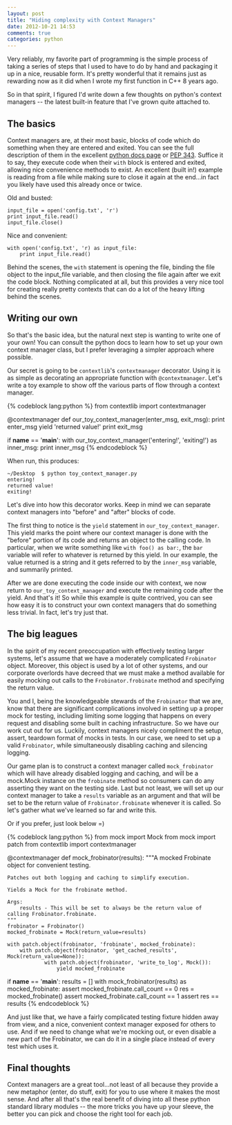 ```yaml
---
layout: post
title: "Hiding complexity with Context Managers"
date: 2012-10-21 14:53
comments: true
categories: python
---
```


Very reliably, my favorite part of programming is the simple process of taking a series of steps that I used to have to do by hand and packaging it up in a nice, reusable form. It's pretty wonderful that it remains just as rewarding now as it did when I wrote my first function in C++ 8 years ago.

So in that spirit, I figured I'd write down a few thoughts on python's context managers -- the latest built-in feature that I've grown quite attached to. 

## The basics

Context managers are, at their most basic, blocks of code which do something when they are entered and exited. You can see the full description of them in the excellent [python docs page](http://docs.python.org/reference/datamodel.html#context-managers) or [PEP 343](http://www.python.org/dev/peps/pep-0343/). Suffice it to say, they execute code when their `with` block is entered and exited, allowing nice convenience methods to exist. An excellent (built in!) example is reading from a file while making sure to close it again at the end…in fact you likely have used this already once or twice.

Old and busted:

```
input_file = open('config.txt', 'r')
print input_file.read()
input_file.close()
```

Nice and convenient:

```
with open('config.txt', 'r) as input_file:
	print input_file.read()
```

Behind the scenes, the `with` statement is opening the file, binding the file object to the input_file variable, and then closing the file again after we exit the code block. Nothing complicated at all, but this provides a very nice tool for creating really pretty contexts that can do a lot of the heavy lifting behind the scenes.

## Writing our own

So that's the basic idea, but the natural next step is wanting to write one of your own! You can consult the python docs to learn how to set up your own context manager class, but I prefer leveraging a simpler approach where possible.

Our secret is going to be `contextlib`'s `contextmanager` decorator. Using it is as simple as decorating an appropriate function with `@contextmanager`. Let's write a toy example to show off the various parts of flow through a context manager.

{% codeblock lang:python %}
from contextlib import contextmanager

@contextmanager
def our_toy_context_manager(enter_msg, exit_msg):
	print enter_msg
	yield 'returned value!'
	print exit_msg

if __name__ == '__main__':
	with our_toy_context_manager('entering!', 'exiting!') as inner_msg:
		print inner_msg
{% endcodeblock %}

When run, this produces:

```
~/Desktop  $ python toy_context_manager.py 
entering!
returned value!
exiting!
```

Let's dive into how this decorator works. Keep in mind we can separate context managers into "before" and "after" blocks of code.

The first thing to notice is the `yield` statement in `our_toy_context_manager`. This yield marks the point where our context manager is done with the "before" portion of its code and returns an object to the calling code. In particular, when we write something like `with foo() as bar:`, the `bar` variable will refer to whatever is returned by this yield. In our example, the value returned is a string and it gets referred to by the `inner_msg` variable, and summarily printed.

After we are done executing the code inside our with context, we now return to `our_toy_context_manager` and execute the remaining code after the yield. And that's it! So while this example is quite contrived, you can see how easy it is to construct your own context managers that do something less trivial. In fact, let's try just that.

## The big leagues

In the spirit of my recent preoccupation with effectively testing larger systems, let's assume that we have a moderately complicated `Frobinator` object. Moreover, this object is used by a lot of other systems, and our corporate overlords have decreed that we must make a method available for easily mocking out calls to the `Frobinator.frobinate` method and specifying the return value.

You and I, being the knowledgeable stewards of the `Frobinator` that we are, know that there are significant complications involved in setting up a proper mock for testing, including limiting some logging that happens on every request and disabling some built in caching infrastructure. So we have our work cut out for us. Luckily, context managers nicely compliment the setup, assert, teardown format of mocks in tests. In our case, we need to set up a valid `Frobinator`, while simultaneously disabling caching and silencing logging. 

Our game plan is to construct a context manager called `mock_frobinator` which will have already disabled logging and caching, and will be a mock.Mock instance on the `frobinate` method so consumers can do any asserting they want on the testing side. Last but not least, we will set up our context manager to take a `results` variable as an argument and that will be set to be the return value of `Frobinator.frobinate` whenever it is called. So let's gather what we've learned so far and write this.

Or if you prefer, just look below =)

{% codeblock lang:python %}
from mock import Mock
from mock import patch
from contextlib import contextmanager

@contextmanager
def mock_frobinator(results):
	"""A mocked Frobinate object for convenient testing.
	
	Patches out both logging and caching to simplify execution.
	
	Yields a Mock for the frobinate method.
	
	Args:
		results - This will be set to always be the return value of calling Frobinator.frobinate.
	"""
	frobinator = Frobinator()
	mocked_frobinate = Mock(return_value=results)
	
	with patch.object(frobinator, 'frobinate', mocked_frobinate):
		with patch.object(frobinator, 'get_cached_results', Mock(return_value=None)):
				with patch.object(frobinator, 'write_to_log', Mock()):
					yield mocked_frobinate

if __name__ == '__main__':
	results = []
	with mock_frobinator(results) as mocked_frobinate:
		assert mocked_frobinate.call_count == 0
		res = mocked_frobinate()
		assert mocked_frobinate.call_count == 1
		assert res == results
{% endcodeblock %}

And just like that, we have a fairly complicated testing fixture hidden away from view, and a nice, convenient context manager exposed for others to use. And if we need to change what we're mocking out, or even disable a new part of the Frobinator, we can do it in a single place instead of every test which uses it.

## Final thoughts

Context managers are a great tool…not least of all because they provide a new metaphor (enter, do stuff, exit) for you to use where it makes the most sense. And after all that's the real benefit of diving into all these python standard library modules -- the more tricks you have up your sleeve, the better you can pick and choose the right tool for each job.